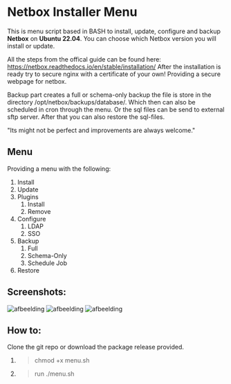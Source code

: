 # Netbox Installer  Menu

This is menu script based in BASH to install, update, configure and backup **Netbox** on **Ubuntu 22.04**. 
You can choose which Netbox version you will install or update.

All the steps from the offical guide can be found here: https://netbox.readthedocs.io/en/stable/installation/
After the installation is ready try to secure nginx with a certificate of your own!
Providing a secure webpage for netbox.

Backup part creates a full or schema-only backup the file is store in the directory /opt/netbox/backups/database/.
Which then can also be scheduled in cron through the menu.
Or the sql files can be send to external sftp server.
After that you can also restore the sql-files.

"Its might not be perfect and improvements are always welcome."

## Menu
Providing a menu with the following:
1. Install
2. Update
3. Plugins
   1. Install
   2. Remove
4. Configure
   1. LDAP
   2. SSO
5. Backup
   1. Full 
   2. Schema-Only
   3. Schedule Job
6. Restore

## Screenshots:
![afbeelding](https://user-images.githubusercontent.com/37069737/213706323-b79ae76d-ba37-4190-aa6d-9f6f14472ef9.png)
![afbeelding](https://user-images.githubusercontent.com/37069737/213706382-20f2a8da-5eb3-4bb1-bb24-03eb2172fb69.png)
![afbeelding](https://user-images.githubusercontent.com/37069737/213706426-70c629f3-1880-4457-b1a8-bd456310d3fe.png)

## How to:
Clone the git repo or download the package release provided.
1. > chmod +x menu.sh
2. > run ./menu.sh 
